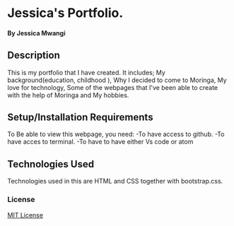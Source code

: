 # Jessica's Portfolio.
#### 
#### By Jessica Mwangi
## Description
This is my portfolio that I have created. It includes; My background(education, childhood ),
Why I decided to come to Moringa, My love for technology, Some of the webpages that I've been able to create with the help of Moringa and My hobbies.
## Setup/Installation Requirements
To Be able to view this webpage, you need:
-To have access to github.
-To have acces to terminal.
-To have to have either Vs code or atom

## Technologies Used
Technologies used in this are HTML and CSS together with bootstrap.css.

### License
[MIT License](https://choosealicense.com/licenses/mit/)